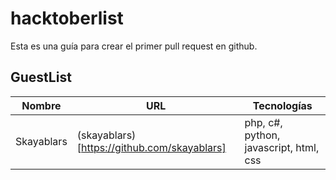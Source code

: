# hacktoberlist

Esta es una guía para crear el primer pull request en github.

## GuestList

Nombre        | URL                                           | Tecnologías  
------------  | --------------------------------------------- | -------------
Skayablars    | (skayablars)[https://github.com/skayablars]   | php, c#, python, javascript, html, css
